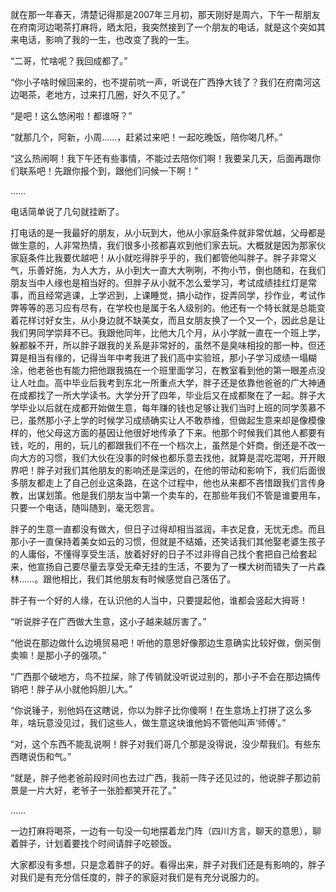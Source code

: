 就在那一年春天，清楚记得那是2007年三月初，那天刚好是周六，下午一帮朋友在府南河边喝茶打麻将，晒太阳，我突然接到了一个朋友的电话，就是这个突如其来电话，影响了我的一生，也改变了我的一生。

“二哥，忙啥呢？我回成都了。”

“你小子啥时候回来的，也不提前吭一声，听说在广西挣大钱了？我们在府南河这边喝茶，老地方，过来打几圈，好久不见了。”

“是吧！这么悠闲啦！都谁呀？”

“就那几个，阿新，小周……，赶紧过来吧！一起吃晚饭，陪你喝几杯。”

“这么热闹啊！我下午还有些事情，不能过去陪你们啊！我要呆几天，后面再跟你们联系吧！先跟你报个到，跟他们问候一下啊！”

……

电话简单说了几句就挂断了。

打电话的是一我最好的朋友，从小玩到大，他从小家庭条件就非常优越，父母都是做生意的，人非常热情，我们很多小孩都喜欢到他们家去玩。大概就是因为那家伙家庭条件比我要优越吧！从小就吃得胖乎乎的，我们都管他叫胖子。胖子非常义气，乐善好施，为人大方，从小到大一直大大咧咧，不拘小节，倒也随和，在我们朋友当中人缘也是相当好的。但胖子从小就不怎么爱学习，考试成绩挂红灯是常事，而且经常逃课，上学迟到，上课睡觉，搞小动作，捉弄同学，抄作业，考试作弊等等的恶习应有尽有，在学校也是属于名人级别的。他还有一个特长就是总能变着花样讨好女生，从小身边就不缺美女，而且女朋友换了一个又一个，因此总是让我们男同学崇拜不已。我跟他同年，比他大几个月，从小学就一直在一个班上学，躲都躲不开，所以胖子跟我的关系是非常好的，虽然不是臭味相投的那一种，但还算是相当有缘的，记得当年中考我进了我们高中实验班，那小子学习成绩一塌糊涂，他老爸也有能力把他跟我搞在一个班里面学习，在教室看到他的第一眼差点没让人吐血。高中毕业后我考到东北一所重点大学，胖子还是依靠他爸爸的广大神通在成都找了一所大学读书。大学分开了四年，毕业后又在成都聚在了一起。胖子大学毕业以后就在成都开始做生意，每年赚的钱也足够让我们当时上班的同学羡慕不已，虽然那小子上学的时候学习成绩确实让人不敢恭维，但做起生意来却是像模像样的，他父母这方面的基因让他很好地传承了下来。他那个时候我们其他人都要有钱，吃的，用的，玩儿的都跟我们不在一个档次上，虽然是个奸商，倒还是不改一向大方的习惯，我们大伙在没事的时候也都乐意去找他，就算是混吃混喝，开开眼界吧！胖子对我们其他朋友的影响还是深远的，在他的带动和影响下，我们后面很多朋友都走上了自己创业这条路，在这个过程中，他也从来都不吝惜跟我们言传身教，出谋划策。他是我们朋友当中第一个卖车的，在那些年我们不管是谁要用车，只要一个电话，随叫随到，毫无怨言。

胖子的生意一直都没有做大，但日子过得却相当滋润，丰衣足食，无忧无虑。而且那小子一直保持着美女如云的习惯，但就是不结婚，还笑话我们其他娶老婆生孩子的人庸俗，不懂得享受生活，放着好好的日子不过非得自己找个套把自己给套起来，他宣扬自己要尽量去享受无牵无挂的生活，不要为了一棵大树而错失了一片森林……。跟他相比，我们其他朋友有时候感觉自己落伍了。

胖子有一个好的人缘，在认识他的人当中，只要提起他，谁都会竖起大拇哥！

“听说胖子在广西做大生意，这小子越来越厉害了。”

“他说在那边做什么边境贸易吧！听他的意思好像那边生意确实比较好做，倒买倒卖嘛！是那小子的强项。”

“广西那个破地方，鸟不拉屎，除了传销就没听说过别的，那小子不会在那边搞传销吧！胖子从小就他妈胆儿大。”

“你说锤子，别他妈在这瞎说，你以为胖子比你傻啊！在生意场上打拼了这么多年，啥玩意没见过，我们这些人，做生意这块谁他妈不管他叫声‘师傅’。”

“对，这个东西不能乱说啊！胖子对我们哥几个那是没得说，没少帮我们。有些东西瞎说伤和气。”

“就是，胖子他老爸前段时间也去过广西，我前一阵子还见过的，他说胖子那边前景是一片大好，老爷子一张脸都笑开花了。”

……

一边打麻将喝茶，一边有一句没一句地摆着龙门阵（四川方言，聊天的意思），聊着胖子，计划着要找个时间请胖子吃顿饭。

大家都没有多想，只是念着胖子的好。看得出来，胖子对我们还是有影响的，胖子对我们是有充分信任度的，胖子的家庭对我们是有充分说服力的。
